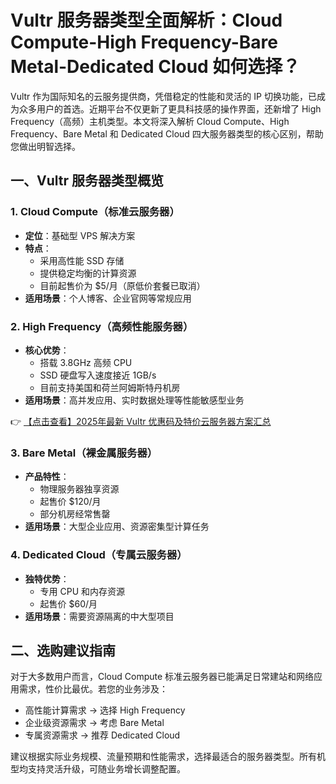 # Vultr 服务器类型全面解析：Cloud Compute-High Frequency-Bare Metal-Dedicated Cloud 如何选择？

Vultr 作为国际知名的云服务提供商，凭借稳定的性能和灵活的 IP 切换功能，已成为众多用户的首选。近期平台不仅更新了更具科技感的操作界面，还新增了 High Frequency（高频）主机类型。本文将深入解析 Cloud Compute、High Frequency、Bare Metal 和 Dedicated Cloud 四大服务器类型的核心区别，帮助您做出明智选择。

## 一、Vultr 服务器类型概览

### 1. Cloud Compute（标准云服务器）
- **定位**：基础型 VPS 解决方案
- **特点**：
  - 采用高性能 SSD 存储
  - 提供稳定均衡的计算资源
  - 目前起售价为 $5/月（原低价套餐已取消）
- **适用场景**：个人博客、企业官网等常规应用

### 2. High Frequency（高频性能服务器）
- **核心优势**：
  - 搭载 3.8GHz 高频 CPU
  - SSD 硬盘写入速度接近 1GB/s
  - 目前支持美国和荷兰阿姆斯特丹机房
- **适用场景**：高并发应用、实时数据处理等性能敏感型业务

👉 [【点击查看】2025年最新 Vultr 优惠码及特价云服务器方案汇总](https://bit.ly/VuLtr)

### 3. Bare Metal（裸金属服务器）
- **产品特性**：
  - 物理服务器独享资源
  - 起售价 $120/月
  - 部分机房经常售罄
- **适用场景**：大型企业应用、资源密集型计算任务

### 4. Dedicated Cloud（专属云服务器）
- **独特优势**：
  - 专用 CPU 和内存资源
  - 起售价 $60/月
- **适用场景**：需要资源隔离的中大型项目

## 二、选购建议指南

对于大多数用户而言，Cloud Compute 标准云服务器已能满足日常建站和网络应用需求，性价比最优。若您的业务涉及：

- 高性能计算需求 → 选择 High Frequency
- 企业级资源需求 → 考虑 Bare Metal
- 专属资源需求 → 推荐 Dedicated Cloud

建议根据实际业务规模、流量预期和性能需求，选择最适合的服务器类型。所有机型均支持灵活升级，可随业务增长调整配置。